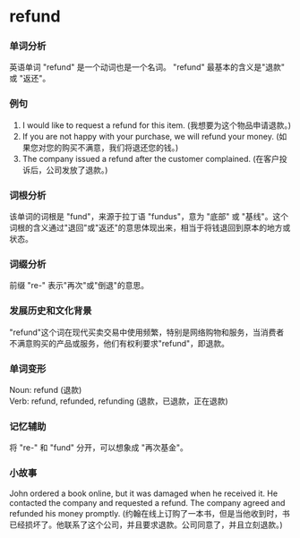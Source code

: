 # refund

### 单词分析

  

英语单词 "refund" 是一个动词也是一个名词。 "refund" 最基本的含义是"退款" 或 "返还"。

  

### 例句

  

1.  I would like to request a refund for this item. (我想要为这个物品申请退款。)
2.  If you are not happy with your purchase, we will refund your money. (如果您对您的购买不满意，我们将退还您的钱。)
3.  The company issued a refund after the customer complained. (在客户投诉后，公司发放了退款。)

  

### 词根分析

  

该单词的词根是 "fund"，来源于拉丁语 "fundus"，意为 "底部" 或 "基线"。这个词根的含义通过"退回"或"返还"的意思体现出来，相当于将钱退回到原本的地方或状态。

  

### 词缀分析

  

前缀 "re-" 表示"再次"或"倒退"的意思。

  

### 发展历史和文化背景

  

"refund"这个词在现代买卖交易中使用频繁，特别是网络购物和服务，当消费者不满意购买的产品或服务，他们有权利要求"refund"，即退款。

  

### 单词变形

  

Noun: refund (退款)  
Verb: refund, refunded, refunding (退款，已退款，正在退款)

  

### 记忆辅助

  

将 "re-" 和 "fund" 分开，可以想象成 "再次基金"。

  

### 小故事

  

John ordered a book online, but it was damaged when he received it. He contacted the company and requested a refund. The company agreed and refunded his money promptly. (约翰在线上订购了一本书，但是当他收到时，书已经损坏了。他联系了这个公司，并且要求退款。公司同意了，并且立刻退款。)

